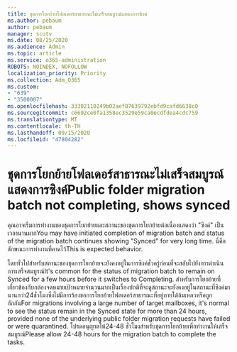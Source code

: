 ```yaml
---
title: ชุดการโยกย้ายโฟลเดอร์สาธารณะไม่เสร็จสมบูรณ์แสดงการซิงค์
ms.author: pebaum
author: pebaum
manager: scotv
ms.date: 08/25/2020
ms.audience: Admin
ms.topic: article
ms.service: o365-administration
ROBOTS: NOINDEX, NOFOLLOW
localization_priority: Priority
ms.collection: Adm_O365
ms.custom:
- "639"
- "3500007"
ms.openlocfilehash: 33302110249b02aef87639792ebfd9cafd6638c0
ms.sourcegitcommit: c6692ce0fa1358ec3529e59ca0ecdfdea4cdc759
ms.translationtype: MT
ms.contentlocale: th-TH
ms.lasthandoff: 09/15/2020
ms.locfileid: "47804282"
---
```

# <a name="public-folder-migration-batch-not-completing-shows-synced"></a><span data-ttu-id="92d23-102">ชุดการโยกย้ายโฟลเดอร์สาธารณะไม่เสร็จสมบูรณ์แสดงการซิงค์</span><span class="sxs-lookup"><span data-stu-id="92d23-102">Public folder migration batch not completing, shows synced</span></span>

<span data-ttu-id="92d23-103">คุณอาจเริ่มการทำงานของชุดการโยกย้ายและสถานะของชุดการโยกย้ายต่อเนื่องแสดงว่า "ซิงค์" เป็นเวลานานมาก</span><span class="sxs-lookup"><span data-stu-id="92d23-103">You may have initiated completion of migration batch and status of the migration batch continues showing "Synced" for very long time.</span></span> <span data-ttu-id="92d23-104">นี่คือลักษณะการทำงานที่คาดไว้</span><span class="sxs-lookup"><span data-stu-id="92d23-104">This is expected behavior.</span></span>

<span data-ttu-id="92d23-105">โดยทั่วไปสำหรับสถานะของชุดการโยกย้ายจะยังคงอยู่ในการซิงค์ชั่วครู่ก่อนที่จะสลับไปยังการดำเนินการเสร็จสมบูรณ์</span><span class="sxs-lookup"><span data-stu-id="92d23-105">It's common for the status of migration batch to remain on Synced for a few hours before it switches to Completing.</span></span> <span data-ttu-id="92d23-106">สำหรับการโยกย้ายที่เกี่ยวข้องกับกล่องจดหมายเป้าหมายจำนวนมากเป็นเรื่องปกติที่จะดูสถานะจะยังคงอยู่ในสถานะที่ซิงค์มานานกว่า24ชั่วโมงซึ่งไม่มีการร้องขอการโยกย้ายโฟลเดอร์สาธารณะที่อยู่ภายใต้ล้มเหลวหรือถูกกักกัน</span><span class="sxs-lookup"><span data-stu-id="92d23-106">For migrations involving a large number of target mailboxes, it's normal to see the status remain in the Synced state for more than 24 hours, provided none of the underlying public folder migration requests have failed or were quarantined.</span></span> <span data-ttu-id="92d23-107">โปรดอนุญาตให้24-48 ชั่วโมงสำหรับชุดการโยกย้ายเพื่อทำงานให้เสร็จสมบูรณ์</span><span class="sxs-lookup"><span data-stu-id="92d23-107">Please allow 24-48 hours for the migration batch to complete the tasks.</span></span>
